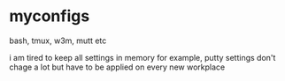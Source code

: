 # myconfigs
bash, tmux, w3m, mutt etc

i am tired to keep all settings in memory
for example, putty settings don't chage a lot but have to be applied on every new workplace
